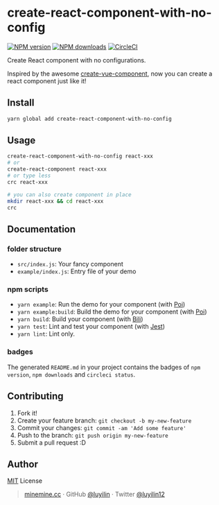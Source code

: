 # create-react-component-with-no-config

[![NPM version](https://img.shields.io/npm/v/create-react-component-with-no-config.svg?style=flat)](https://npmjs.com/package/create-react-component-with-no-config) 
[![NPM downloads](https://img.shields.io/npm/dm/create-react-component-with-no-config.svg?style=flat)](https://npmjs.com/package/create-react-component-with-no-config) 
[![CircleCI](https://circleci.com/gh/luyilin/create-react-component-with-no-config/tree/master.svg?style=shield)](https://circleci.com/gh/luyilin/create-react-component-with-no-config/tree/master) 

Create React component with no configurations.

Inspired by the awesome [create-vue-component](https://github.com/vue-land/create-vue-component), now you can create a react component just like it!

## Install

```bash
yarn global add create-react-component-with-no-config
```

## Usage

```bash
create-react-component-with-no-config react-xxx
# or
create-react-component react-xxx
# or type less
crc react-xxx

# you can also create component in place
mkdir react-xxx && cd react-xxx
crc
```

## Documentation

### folder structure

- `src/index.js`: Your fancy component
- `example/index.js`: Entry file of your demo

### npm scripts

- `yarn example`: Run the demo for your component (with [Poi](https://poi.js.org))
- `yarn example:build`: Build the demo for your component (with [Poi](https://poi.js.org))
- `yarn build`: Build your component (with [Bili](https://github.com/egoist/bili))
- `yarn test`: Lint and test your component (with [Jest](https://github.com/facebook/jest))
- `yarn lint`: Lint only.

### badges

The generated `README.md` in your project contains the badges of `npm version`, `npm downloads` and `circleci status`.

## Contributing

1. Fork it!
2. Create your feature branch: `git checkout -b my-new-feature`
3. Commit your changes: `git commit -am 'Add some feature'`
4. Push to the branch: `git push origin my-new-feature`
5. Submit a pull request :D


## Author

[MIT](./LICENSE) License <br>

> [minemine.cc](https://minemine.cc) · GitHub [@luyilin](https://github.com/luyilin) · Twitter [@luyilin12](https://twitter.com/luyilin12)

